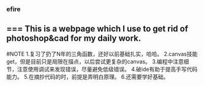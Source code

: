### efire
===
This is a webpage which I use to get rid of photoshop&cad for my daily work.
----------------
#NOTE
1.复习了扔了N年的三角函数，还好以前基础扎实，哈哈。
2.canvas技能get，但是目前只是局限在描点，以后尝试更复杂的canvas。
3.编程中注意细节，注意使用调试来发现错误，尽量避免低级错误。
4.破ide有助于提高手写代码能力。
5.在摘抄代码的时，前提是弄明白原理。
6.还需要学好基础。
